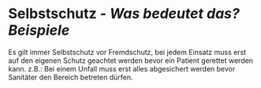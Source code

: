 # Selbstschutz - *Was bedeutet das? Beispiele*
Es gilt immer Selbstschutz vor Fremdschutz, bei jedem Einsatz muss erst auf den eigenen Schutz geachtet werden bevor ein Patient gerettet werden kann. z.B.: Bei einem Unfall muss erst alles abgesichert werden bevor Sanitäter den Bereich betreten dürfen.